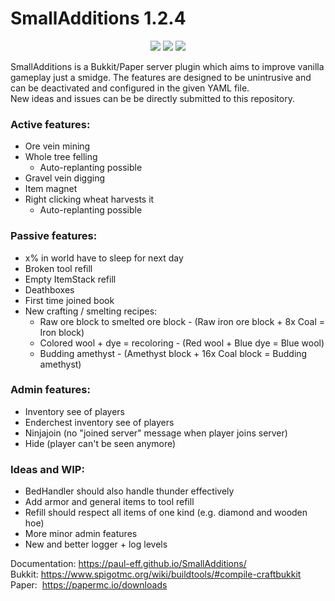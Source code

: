 # SmallAdditions 1.2.4
<p align="center">
  <img src="https://img.shields.io/badge/version-1.2.4-blue">
  <img src="https://img.shields.io/badge/bukkit-1.18.1-green">
  <img src="https://img.shields.io/badge/paper-1.18.1-green">
</p>

SmallAdditions is a Bukkit/Paper server plugin which aims to improve vanilla gameplay just a smidge.
The features are designed to be unintrusive and can be deactivated and configured in the given YAML file.  
New ideas and issues can be be directly submitted to this repository.


### Active features:
- Ore vein mining
- Whole tree felling
  - Auto-replanting possible
- Gravel vein digging
- Item magnet
- Right clicking wheat harvests it
  - Auto-replanting possible
### Passive features:
- x% in world have to sleep for next day
- Broken tool refill
- Empty ItemStack refill
- Deathboxes
- First time joined book
- New crafting / smelting recipes:
  - Raw ore block to smelted ore block - (Raw iron ore block + 8x Coal = Iron block)
  - Colored wool + dye = recoloring - (Red wool + Blue dye = Blue wool)
  - Budding amethyst - (Amethyst block + 16x Coal block = Budding amethyst)
### Admin features:
- Inventory see of players
- Enderchest inventory see of players
- Ninjajoin (no "joined server" message when player joins server)
- Hide (player can't be seen anymore)
### Ideas and WIP:
- BedHandler should also handle thunder effectively
- Add armor and general items to tool refill
- Refill should respect all items of one kind (e.g. diamond and wooden hoe)
- More minor admin features
- New and better logger + log levels

Documentation: https://paul-eff.github.io/SmallAdditions/  
Bukkit:&nbsp;https://www.spigotmc.org/wiki/buildtools/#compile-craftbukkit  
Paper:&nbsp;&nbsp;https://papermc.io/downloads

